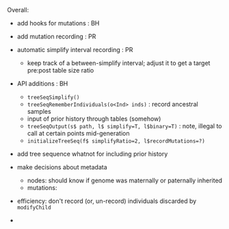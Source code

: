 Overall:

- add hooks for mutations : BH
- add mutation recording : PR
- automatic simplify interval recording : PR

    * keep track of a between-simplify interval; adjust it to get a target pre:post table size ratio

- API additions : BH

    * `treeSeqSimplify()`
    * `treeSeqRememberIndividuals(o<Ind> inds)` : record ancestral samples
    * input of prior history through tables (somehow)
    * `treeSeqOutput(s$ path, l$ simplify=T, l$binary=T)` : note, illegal to call at certain points mid-generation
    * `initializeTreeSeq(f$ simplifyRatio=2, l$recordMutations=?)`

- add tree sequence whatnot for including prior history
- make decisions about metadata

    * nodes: should know if genome was maternally or paternally inherited
    * mutations: 

- efficiency: don't record (or, un-record) individuals discarded by `modifyChild`
- 
